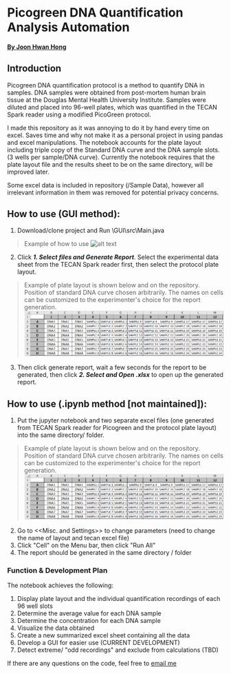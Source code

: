 # Picogreen DNA Quantification Analysis Automation
#### [By Joon Hwan Hong](https://github.com/Joon-Hwan-Hong "My Github Page!")

## Introduction
Picogreen DNA quantification protocol is a method to quantify DNA in samples. DNA samples were obtained from post-mortem human brain tissue at the Douglas Mental Health University Institute. Samples were diluted and placed into 96-well plates, which was quantified in the TECAN Spark reader using a modified PicoGreen protocol.

I made this repository as it was annoying to do it by hand every time on excel. Saves time and why not make it as a personal project in using pandas and excel manipulations. The notebook accounts for the plate layout including triple copy of the Standard DNA curve and the DNA sample slots. (3 wells per sample/DNA curve). Currently the notebook requires that the plate layout file and the results sheet to be on the same directory, will be improved later.

Some excel data is included in repository (/Sample Data), however all irrelevant information in them was removed for potential privacy concerns.

## How to use (GUI method):
1. Download/clone project and Run \\GUI\\src\\Main.java
> Example of how to use
> ![alt text](How2Use.gif "How2Use example")
2. Click ***1. Select files and Generate Report***. Select the experimental data sheet from the TECAN Spark reader first, then select the protocol plate layout.
> Example of plate layout is shown below and on the repository. Position of standard DNA curve chosen arbitrarily. The names on cells can be customized to the experimenter's choice for the report generation.
> ![alt text](Layout_Example.png "Layout_Example")
3. Then click generate report, wait a few seconds for the report to be generated, then click ***2. Select and Open .xlsx*** to open up the generated report.



## How to use (.ipynb method \[not maintained\]):
1. Put the jupyter notebook and two separate excel files (one generated from TECAN Spark reader for Picogreen and the protocol plate layout) into the same directory/ folder.
> Example of plate layout is shown below and on the repository. Position of standard DNA curve chosen arbitrarily. The names on cells can be customized to the experimenter's choice for the report generation.
> ![alt text](Layout_Example.png "Layout_Example")
2. Go to <<Misc. and Settings>> to change parameters (need to change the name of layout and tecan excel file) 
3. Click "Cell" on the Menu bar, then click "Run All"
4. The report should be generated in the same directory / folder

### Function & Development Plan
The notebook achieves the following:
1. Display plate layout and the individual quantification recordings of each 96 well slots 
2. Determine the average value for each DNA sample
3. Determine the concentration for each DNA sample
4. Visualize the data obtained
5. Create a new summarized excel sheet containing all the data
6. Develop a GUI for easier use (CURRENT DEVELOPMENT)
7. Detect extreme/ "odd recordings" and exclude from calculations (TBD)

If there are any questions on the code, feel free to [email me](mailto:joon.hong@mail.mcgill.ca)
